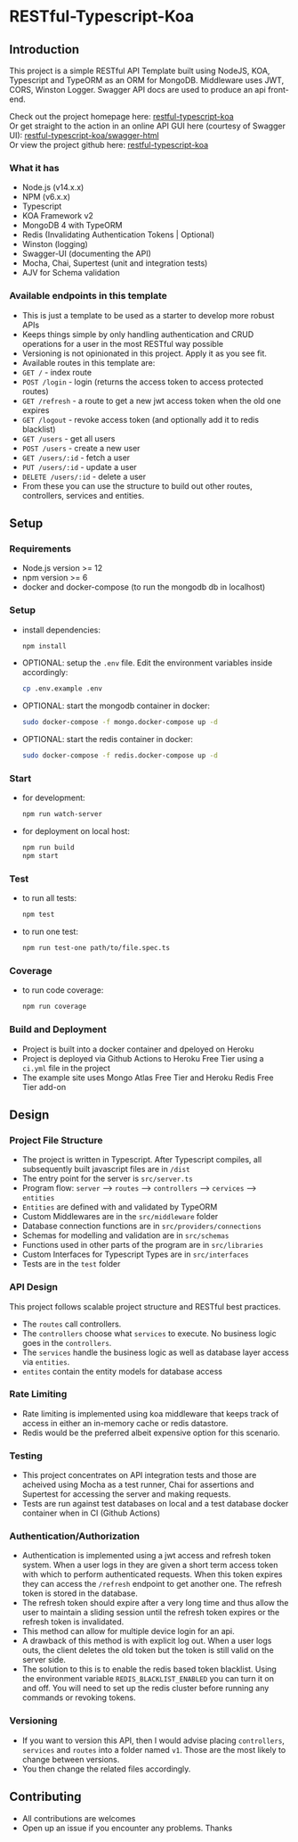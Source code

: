 # RESTful-Typescript-Koa




## Introduction

This project is a simple RESTful API Template built using NodeJS, KOA, Typescript and TypeORM as an ORM for MongoDB. Middleware uses JWT, CORS, Winston Logger. Swagger API docs are used to produce an api front-end.  

Check out the project homepage here: [restful-typescript-koa](https://restful-typescript-koa.herokuapp.com)   
Or get straight to the action in an online API GUI here (courtesy of Swagger UI): [restful-typescript-koa/swagger-html](https://restful-typescript-koa.herokuapp.com/swagger-html)    
Or view the project github here: [restful-typescript-koa](https://github.com/emmanuelnk/restful-typescript-koa)   

### What it has
- Node.js (v14.x.x)
- NPM (v6.x.x) 
- Typescript
- KOA Framework v2
- MongoDB 4 with TypeORM
- Redis (Invalidating Authentication Tokens | Optional)
- Winston (logging)
- Swagger-UI (documenting the API)
- Mocha, Chai, Supertest (unit and integration tests)
- AJV for Schema validation

### Available endpoints in this template
- This is just a template to be used as a starter to develop more robust APIs
- Keeps things simple by only handling authentication and CRUD operations for a user in the most RESTful way possible
- Versioning is not opinionated in this project. Apply it as you see fit.
- Available routes in this template are:
- `GET /` - index route
- `POST /login` - login (returns the access token to access protected routes)
- `GET /refresh` - a route to get a new jwt access token when the old one expires
- `GET /logout` - revoke access token (and optionally add it to redis blacklist)
- `GET /users` - get all users
- `POST /users` - create a new user
- `GET /users/:id` - fetch a user
- `PUT /users/:id` - update a user
- `DELETE /users/:id` - delete a user
- From these you can use the structure to build out other routes, controllers, services and entities.

## Setup

### Requirements
- Node.js version >= 12
- npm version >= 6
- docker and docker-compose (to run the mongodb db in localhost)

### Setup
- install dependencies:
  ```bash
  npm install
  ```
- OPTIONAL: setup the `.env` file. Edit the environment variables inside accordingly:
  ```bash
  cp .env.example .env
  ```
- OPTIONAL: start the mongodb container in docker:
  ```bash
  sudo docker-compose -f mongo.docker-compose up -d
  ```

- OPTIONAL: start the redis container in docker:
  ```bash
  sudo docker-compose -f redis.docker-compose up -d
  ```
### Start

- for development:
  ```bash
  npm run watch-server
  ```
- for deployment on local host:
  ```bash
  npm run build
  npm start
  ```
### Test
- to run all tests:
  ```bash
  npm test
  ```
- to run one test:
  ```bash
  npm run test-one path/to/file.spec.ts
  ```
### Coverage
- to run code coverage:
  ```bash
  npm run coverage
  ```

### Build and Deployment
- Project is built into a docker container and dpeloyed on Heroku
- Project is deployed via Github Actions to Heroku Free Tier using a `ci.yml` file in the project
- The example site uses Mongo Atlas Free Tier and Heroku Redis Free Tier add-on

## Design

### Project File Structure
- The project is written in Typescript. After Typescript compiles, all subsequently built javascript files are in `/dist`
- The entry point for the server is `src/server.ts`
- Program flow: `server` --> `routes` --> `controllers` --> `cervices` --> `entities`
- `Entities` are defined with and validated by TypeORM
- Custom Middlewares are in the `src/middleware` folder
- Database connection functions are in `src/providers/connections`
- Schemas for modelling and validation are in `src/schemas`
- Functions used in other parts of the program are in `src/libraries`
- Custom Interfaces for Typescript Types are in `src/interfaces` 
- Tests are in the `test` folder

### API Design
This project follows scalable project structure and RESTful best practices.

- The `routes` call controllers.
- The `controllers` choose what `services` to execute. No business logic goes in the `controllers`.
- The `services` handle the business logic as well as database layer access via `entities`.
- `entites` contain the entity models for database access
  
### Rate Limiting
- Rate limiting is implemented using koa middleware that keeps track of access in either an in-memory cache or redis datastore. 
- Redis would be the preferred albeit expensive option for this scenario.

### Testing
- This project concentrates on API integration tests and those are acheived using Mocha as a test runner, Chai for assertions and Supertest for accessing the server and making requests.
- Tests are run against test databases on local and a test database docker container when in CI (Github Actions)

### Authentication/Authorization
- Authentication is implemented using a jwt access and refresh token system. When a user logs in they are given a short term access token with which to perform authenticated requests. When this token expires they can access the `/refresh` endpoint to get another one. The refresh token is stored in the database. 
- The refresh token should expire after a very long time and thus allow the user to maintain a sliding session until the refresh token expires or the refresh token is invalidated.
- This method can allow for multiple device login for an api.
- A drawback of this method is with explicit log out. When a user logs outs, the client deletes the old token but the token is still valid on the server side.
- The solution to this is to enable the redis based token blacklist. Using the environment variable `REDIS_BLACKLIST_ENABLED` you can turn it on and off. You will need to set up the redis cluster before running any commands or revoking tokens.

### Versioning
- If you want to version this API, then I would advise placing `controllers`, `services` and `routes` into a folder named `v1`. Those are the most likely to change between versions. 
- You then change the related files accordingly.

## Contributing
- All contributions are welcomes
- Open up an issue if you encounter any problems. Thanks




  




